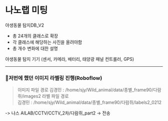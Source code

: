 # 나노랩 미팅

야생동물 탐지DB_V2 
- 총 24개의 클래스로 확장
- 각 클래스에 해당하는 사진을 올려야함
- 총 개수 변화에 대한 설명

야생동물 탐지 기기 (센서, 카메라, 배터리, 태양광 패널 컨트롤러, GPS)


---
###  📌저번에 했던 이미지 라벨링 진행(Roboflow)
> 이미지 파일 경로
김경민 : /home/sjy/Wild_animal/data/종별_frame90/다람쥐/images2
>라벨 파일 경로  
김경민 : /home/sjy/Wild_animal/data/종별_frame90/다람쥐/labels2_0212

-> 나스 AILAB/CCTV/CCTV_2차/다람쥐_part2 -> 전송
